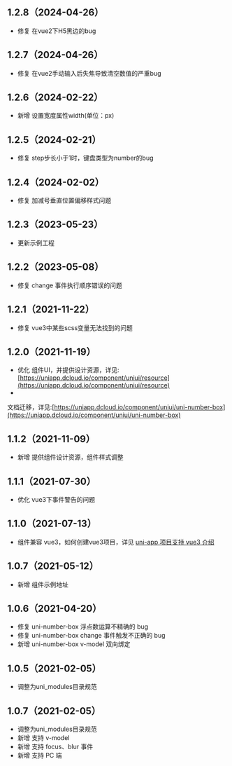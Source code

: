 ## 1.2.8（2024-04-26）

- 修复 在vue2下H5黑边的bug

## 1.2.7（2024-04-26）

- 修复 在vue2手动输入后失焦导致清空数值的严重bug

## 1.2.6（2024-02-22）

- 新增 设置宽度属性width(单位：px)

## 1.2.5（2024-02-21）

- 修复 step步长小于1时，键盘类型为number的bug

## 1.2.4（2024-02-02）

- 修复 加减号垂直位置偏移样式问题

## 1.2.3（2023-05-23）

- 更新示例工程

## 1.2.2（2023-05-08）

- 修复 change 事件执行顺序错误的问题

## 1.2.1（2021-11-22）

- 修复 vue3中某些scss变量无法找到的问题

## 1.2.0（2021-11-19）

- 优化
  组件UI，并提供设计资源，详见:[https://uniapp.dcloud.io/component/uniui/resource](https://uniapp.dcloud.io/component/uniui/resource)
-
文档迁移，详见:[https://uniapp.dcloud.io/component/uniui/uni-number-box](https://uniapp.dcloud.io/component/uniui/uni-number-box)

## 1.1.2（2021-11-09）

- 新增 提供组件设计资源，组件样式调整

## 1.1.1（2021-07-30）

- 优化 vue3下事件警告的问题

## 1.1.0（2021-07-13）

- 组件兼容 vue3，如何创建vue3项目，详见 [uni-app 项目支持 vue3 介绍](https://ask.dcloud.net.cn/article/37834)

## 1.0.7（2021-05-12）

- 新增 组件示例地址

## 1.0.6（2021-04-20）

- 修复 uni-number-box 浮点数运算不精确的 bug
- 修复 uni-number-box change 事件触发不正确的 bug
- 新增 uni-number-box v-model 双向绑定

## 1.0.5（2021-02-05）

- 调整为uni_modules目录规范

## 1.0.7（2021-02-05）

- 调整为uni_modules目录规范
- 新增 支持 v-model
- 新增 支持 focus、blur 事件
- 新增 支持 PC 端
